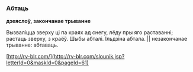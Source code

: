 ### Абтаць
**дзеяслоў, закончанае трыванне**

Вызваліцца зверху ці па краях ад снегу, лёду пры яго раставанні; растаць зверху, з краёў. Шыбы абталі. Ільдзіна абтала. || незакончанае трыванне: абтаваць.

<a rel="author">[http://rv-blr.com/](http://rv-blr.com/slounik.jsp?letterId=0&maskId=0&pageId=61)</a>
